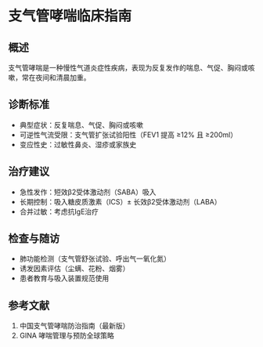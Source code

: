 # 支气管哮喘临床指南

## 概述
支气管哮喘是一种慢性气道炎症性疾病，表现为反复发作的喘息、气促、胸闷或咳嗽，常在夜间和清晨加重。

## 诊断标准
- 典型症状：反复喘息、气促、胸闷或咳嗽
- 可逆性气流受限：支气管扩张试验阳性（FEV1 提高 ≥12% 且 ≥200ml）
- 变应性史：过敏性鼻炎、湿疹或家族史

## 治疗建议
- 急性发作：短效β2受体激动剂（SABA）吸入
- 长期控制：吸入糖皮质激素（ICS）± 长效β2受体激动剂（LABA）
- 合并过敏：考虑抗IgE治疗

## 检查与随访
- 肺功能检测（支气管舒张试验、呼出气一氧化氮）
- 诱发因素评估（尘螨、花粉、烟雾）
- 患者教育与吸入装置规范使用

## 参考文献
1. 中国支气管哮喘防治指南（最新版）
2. GINA 哮喘管理与预防全球策略
